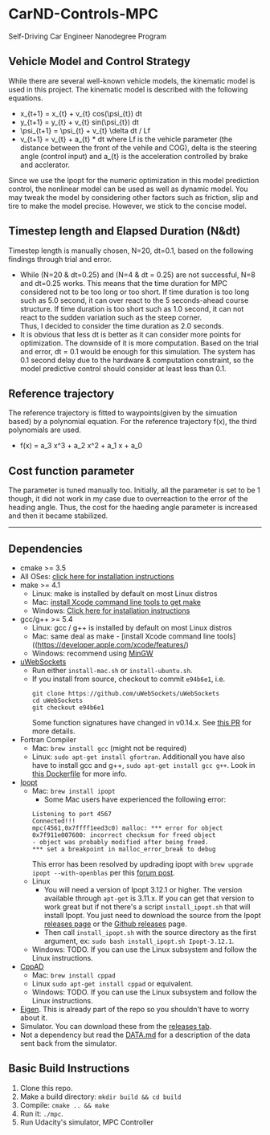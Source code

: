 # CarND-Controls-MPC
Self-Driving Car Engineer Nanodegree Program

## Vehicle Model and Control Strategy

While there are several well-known vehicle models, the kinematic model is used in this project.
The kinematic model is described with the following equations.
* x\_{t+1} = x\_{t} + v\_{t} cos(\psi\_{t}) dt
* y\_{t+1} = y\_{t} + v\_{t} sin(\psi\_{t}) dt
* \psi\_{t+1} = \psi\_{t} + v\_{t} \delta dt / Lf
* v\_{t+1} = v\_{t} + a\_{t} * dt
where Lf is the vehicle parameter (the distance between the front of the vehile and COG),
delta is the steering angle (control input) and a\_{t} is the acceleration controlled by brake and acclerator.

Since we use the Ipopt for the numeric optimization in this model
prediction control, the nonlinear model can be used as well as dynamic
model. You may tweak the model by considering other factors such as
friction, slip and tire to make the model precise. However, we stick
to the concise model.

## Timestep length and Elapsed Duration (N&dt)
Timestep length is manually chosen, N=20, dt=0.1, based on the following findings through trial and error.

* While (N=20 & dt=0.25) and (N=4 & dt = 0.25) are not successful, N=8 and dt=0.25 works.
  This means that the time duration for MPC considered not to be too long or too short.
  If time duration is too long such as 5.0 second, it can over react to the 5 seconds-ahead course structure.
  If time duration is too short such as 1.0 second, it can not react to the sudden variation such as the steep corner.  
  Thus, I decided to consider the time duration as 2.0 seconds.
* It is obvious that less dt is better as it can consider more points for optimization.
  The downside of it is more computation. Based on the trial and error, dt = 0.1 would be enough for this simulation.
  The system has 0.1 second delay due to the hardware & computation constraint, so the model predictive control should consider at least less than 0.1.


## Reference trajectory
The reference trajectory is fitted to waypoints(given by the simuation based) by a polynomial equation.
For the reference trajectory f(x), the third polynomials are used.
* f(x) = a_3 x^3 + a_2 x^2 + a_1 x + a_0

## Cost function parameter
The parameter is tuned manually too. Initially, all the parameter is set to be 1 though, it did not work in my case due to overreaction to the error of the heading angle. Thus, the cost for the haeding angle parameter is increased and then it became stabilized.

---

## Dependencies

* cmake >= 3.5
 * All OSes: [click here for installation instructions](https://cmake.org/install/)
* make >= 4.1
  * Linux: make is installed by default on most Linux distros
  * Mac: [install Xcode command line tools to get make](https://developer.apple.com/xcode/features/)
  * Windows: [Click here for installation instructions](http://gnuwin32.sourceforge.net/packages/make.htm)
* gcc/g++ >= 5.4
  * Linux: gcc / g++ is installed by default on most Linux distros
  * Mac: same deal as make - [install Xcode command line tools]((https://developer.apple.com/xcode/features/)
  * Windows: recommend using [MinGW](http://www.mingw.org/)
* [uWebSockets](https://github.com/uWebSockets/uWebSockets)
  * Run either `install-mac.sh` or `install-ubuntu.sh`.
  * If you install from source, checkout to commit `e94b6e1`, i.e.
    ```
    git clone https://github.com/uWebSockets/uWebSockets 
    cd uWebSockets
    git checkout e94b6e1
    ```
    Some function signatures have changed in v0.14.x. See [this PR](https://github.com/udacity/CarND-MPC-Project/pull/3) for more details.
* Fortran Compiler
  * Mac: `brew install gcc` (might not be required)
  * Linux: `sudo apt-get install gfortran`. Additionall you have also have to install gcc and g++, `sudo apt-get install gcc g++`. Look in [this Dockerfile](https://github.com/udacity/CarND-MPC-Quizzes/blob/master/Dockerfile) for more info.
* [Ipopt](https://projects.coin-or.org/Ipopt)
  * Mac: `brew install ipopt`
       +  Some Mac users have experienced the following error:
       ```
       Listening to port 4567
       Connected!!!
       mpc(4561,0x7ffff1eed3c0) malloc: *** error for object 0x7f911e007600: incorrect checksum for freed object
       - object was probably modified after being freed.
       *** set a breakpoint in malloc_error_break to debug
       ```
       This error has been resolved by updrading ipopt with
       ```brew upgrade ipopt --with-openblas```
       per this [forum post](https://discussions.udacity.com/t/incorrect-checksum-for-freed-object/313433/19).
  * Linux
    * You will need a version of Ipopt 3.12.1 or higher. The version available through `apt-get` is 3.11.x. If you can get that version to work great but if not there's a script `install_ipopt.sh` that will install Ipopt. You just need to download the source from the Ipopt [releases page](https://www.coin-or.org/download/source/Ipopt/) or the [Github releases](https://github.com/coin-or/Ipopt/releases) page.
    * Then call `install_ipopt.sh` with the source directory as the first argument, ex: `sudo bash install_ipopt.sh Ipopt-3.12.1`. 
  * Windows: TODO. If you can use the Linux subsystem and follow the Linux instructions.
* [CppAD](https://www.coin-or.org/CppAD/)
  * Mac: `brew install cppad`
  * Linux `sudo apt-get install cppad` or equivalent.
  * Windows: TODO. If you can use the Linux subsystem and follow the Linux instructions.
* [Eigen](http://eigen.tuxfamily.org/index.php?title=Main_Page). This is already part of the repo so you shouldn't have to worry about it.
* Simulator. You can download these from the [releases tab](https://github.com/udacity/self-driving-car-sim/releases).
* Not a dependency but read the [DATA.md](./DATA.md) for a description of the data sent back from the simulator.


## Basic Build Instructions

1. Clone this repo.
2. Make a build directory: `mkdir build && cd build`
3. Compile: `cmake .. && make`
4. Run it: `./mpc`.
5. Run Udacity's simulator, MPC Controller